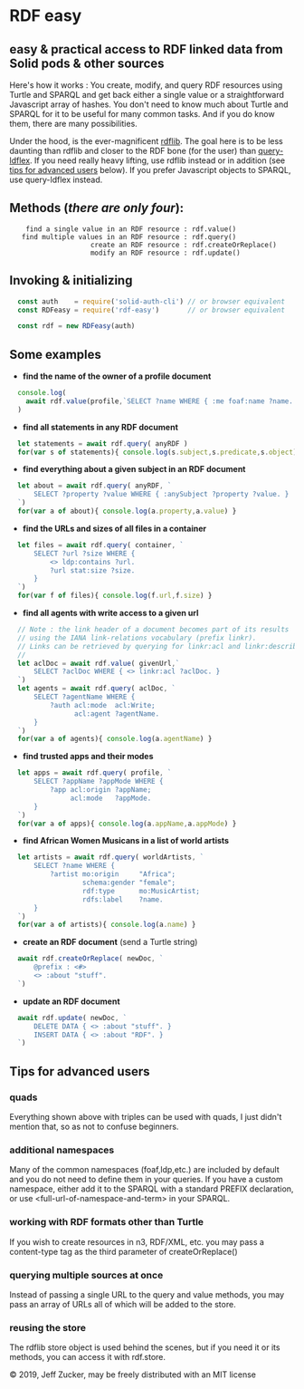 # RDF easy

## easy & practical access to RDF linked data from Solid pods & other sources

Here's how it works :  You create, modify, and query RDF resources using 
Turtle and SPARQL and get back either a single value or a straightforward 
Javascript array of hashes.  You don't need to know much about Turtle and 
SPARQL for it to be useful for many common tasks. And if you do know them, 
there are many possibilities.  

Under the hood, is the ever-magnificent [rdflib](https://github.com/linkeddata/rdflib.js/). The goal here is to be less
daunting than rdflib and closer to the RDF bone (for the user) than 
[query-ldflex](https://github.com/solid/query-ldflex).  If you need really heavy lifting, use rdflib instead or in addition (see [tips for advanced users](#advanced) below).  If you prefer Javascript objects to SPARQL, use query-ldflex instead.

## Methods (<i>there are only four</i>):
```
    find a single value in an RDF resource : rdf.value()
   find multiple values in an RDF resource : rdf.query()
                    create an RDF resource : rdf.createOrReplace()
                    modify an RDF resource : rdf.update()
```
## Invoking & initializing
```javascript
  const auth    = require('solid-auth-cli') // or browser equivalent
  const RDFeasy = require('rdf-easy')       // or browser equivalent

  const rdf = new RDFeasy(auth)
```
## Some examples
- **find the name of the owner of a profile document**
```javascript
  console.log( 
    await rdf.value(profile,`SELECT ?name WHERE { :me foaf:name ?name. }`) 
  )
```
- **find all statements in any RDF document**
```javascript
  let statements = await rdf.query( anyRDF )
  for(var s of statements){ console.log(s.subject,s.predicate,s.object) }
```
- **find everything about a given subject in an RDF document**
```javascript
  let about = await rdf.query( anyRDF, `
      SELECT ?property ?value WHERE { :anySubject ?property ?value. }
  `)
  for(var a of about){ console.log(a.property,a.value) }
```
- **find the URLs and sizes of all files in a container**
```javascript
  let files = await rdf.query( container, `
      SELECT ?url ?size WHERE {
          <> ldp:contains ?url. 
          ?url stat:size ?size.
      }
  `)
  for(var f of files){ console.log(f.url,f.size) }
```
- **find all agents with write access to a given url**
```javascript
  // Note : the link header of a document becomes part of its results
  // using the IANA link-relations vocabulary (prefix linkr).
  // Links can be retrieved by querying for linkr:acl and linkr:describedBy
  //
  let aclDoc = await rdf.value( givenUrl,`
      SELECT ?aclDoc WHERE { <> linkr:acl ?aclDoc. }
  `)
  let agents = await rdf.query( aclDoc, `
      SELECT ?agentName WHERE { 
          ?auth acl:mode  acl:Write;
                acl:agent ?agentName.
      }
  `)
  for(var a of agents){ console.log(a.agentName) }
```
- **find trusted apps and their modes**
```javascript
  let apps = await rdf.query( profile, `
      SELECT ?appName ?appMode WHERE { 
          ?app acl:origin ?appName;
               acl:mode   ?appMode.
      }
  `)
  for(var a of apps){ console.log(a.appName,a.appMode) }
```
- **find African Women Musicans in a list of world artists**
```javascript
  let artists = await rdf.query( worldArtists, `
      SELECT ?name WHERE { 
          ?artist mo:origin     "Africa"; 
                  schema:gender "female";
                  rdf:type      mo:MusicArtist;
                  rdfs:label    ?name.
      }
  `)
  for(var a of artists){ console.log(a.name) }
```
- **create an RDF document** (send a Turtle string)
```javascript
  await rdf.createOrReplace( newDoc, `
      @prefix : <#>
      <> :about "stuff".
  `)
```
- **update an RDF document**
```javascript
  await rdf.update( newDoc, `
      DELETE DATA { <> :about "stuff". }
      INSERT DATA { <> :about "RDF". }
  `)
```
## <a name="advanced">Tips for advanced users</a>

### quads

Everything shown above with triples can be used with quads, I just didn't
mention that, so as not to confuse beginners.

### additional namespaces

Many of the common namespaces (foaf,ldp,etc.) are included by default and
you do not need to define them in your queries.  If you have a custom 
namespace, either add it to the SPARQL with a standard PREFIX declaration,
or use &lt;full-url-of-namespace-and-term&gt; in your SPARQL.

### working with RDF formats other than Turtle

If you wish to create resources in n3, RDF/XML, etc. you may pass a
content-type tag as the third parameter of createOrReplace()

### querying multiple sources at once

Instead of passing a single URL to the query and value methods, you
may pass an array of URLs all of which will be added to the store.

### reusing the store

The rdflib store object is used behind the scenes, but if you need it
or its methods, you can access it with rdf.store.

&copy; 2019, Jeff Zucker, may be freely distributed with an MIT license